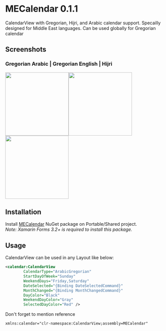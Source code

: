 # MECalendar 0.1.1
CalendarView with Gregorian, Hijri, and Arabic calendar support. Specailly designed for Middle East languages. Can be used globally for Gregorian calendar

## Screenshots
### Gregorian Arabic |  Gregorian English |     Hijri
<img src="https://preview.ibb.co/mbVEaq/Arabic-Greg.png" width="200" height="200" /><img src="https://preview.ibb.co/mqQSTA/Greg.png" width="200" height="200" /><img src="https://preview.ibb.co/mPeRMV/Arabic-Hijri.png" width="200" height="200" />

## Installation
Install [MECalendar](https://www.nuget.org/packages/MECalendar/) NuGet package on Portable/Shared project.<br/>
*Note: Xamarin Forms 3.2+ is required to install this package.*

## Usage
CalendarView can be used in any Layout like below:
```xml
<calendar:CalendarView
        CalendarType="ArabicGregorian"
        StartDayOfWeek="Sunday"
        WeekendDays="Friday,Saturday"
        DateSelected="{Binding DateSelectedCommand}"
        MonthChanged="{Binding MonthChangedCommand}"
        DayColor="Black"
        WeekendDayColor="Gray"
        SelectedDayColor="Red" />
```
Don't forget to mention reference 
```xml
xmlns:calendar="clr-namespace:CalendarView;assembly=MECalendar"
```
